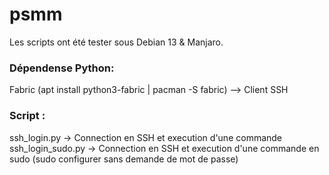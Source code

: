 # psmm
Les scripts ont été tester sous Debian 13 & Manjaro.

### Dépendense Python:
Fabric (apt install python3-fabric | pacman -S fabric) --> Client SSH

### Script :
ssh_login.py -> Connection en SSH et execution d'une commande
ssh_login_sudo.py -> Connection en SSH et execution d'une commande en sudo (sudo configurer sans demande de mot de passe)